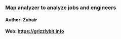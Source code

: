 ### Map analyzer to analyze jobs and engineers

#### Author: Zubair

#### Web: https://grizzlybit.info

